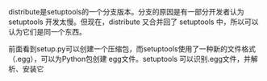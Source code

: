 distribute是setuptools的一个分支版本。分支的原因是有一部分开发者认为 setuptools 开发太慢。但现在，distribute 又合并回了 setuptools 中，所以可以认为它们是同一个东西。

前面看到setup.py可以创建一个压缩包，而setuptools使用了一种新的文件格式（.egg），可以为Python包创建 egg文件。setuptools 可以识别.egg文件，并解析、安装它


